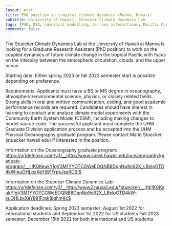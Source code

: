 ```yaml
---
layout: post
title: PhD position in tropical climate dynamics (Manoa, Hawaii)
subtitle: University of Hawaii, Stuecker Climate Dynamics Lab
tags: [PhD, USA, numerical modelling, air-sea interactions, Pacific Ocean]
comments: false
---
```


The Stuecker Climate Dynamics Lab at the University of Hawaii at Manoa
is looking for a Graduate Research Assistant (PhD position) to work on
the coupled dynamics of future climate change in the tropical Pacific
with focus on the interplay between the atmospheric circulation,
clouds, and the upper ocean.

Starting date: Either spring 2023 or fall 2023 semester start is
possible depending on preference.

Requirements: Applicants must have a BS or MS degree in oceanography,
atmospheric/environmental science, physics, or closely related fields.
Strong skills in oral and written communication, coding, and good
academic performance records are required. Candidates should have
interest in learning to conduct and analyze climate model experiments
with the Community Earth System Model (CESM), including making changes
to model source code. The successful applicant must complete the UHM
Graduate Division application process and be accepted into the UHM
Physical Oceanography graduate program. Please contact Malte Stuecker
(stuecker <at> hawaii <dot> edu) if interested in the position.

Information on the Oceanography graduate program:
https://urldefense.com/v3/__http://www.soest.hawaii.edu/oceanography/graduate-program/__;!!KGKeukY!gV3M1YYOTCGWeEOQNB8DqnNp9c62X_LBxlpGTD4kW-kuOHLbxXeYIj91FrpkJssRCSI$

Information on the Stuecker Climate Dynamics Lab:
https://urldefense.com/v3/__http://www2.hawaii.edu/*stuecker/__;fg!!KGKeukY!gV3M1YYOTCGWeEOQNB8DqnNp9c62X_LBxlpGTD4kW-kuOHLbxXeYIj91Frpk8iqhmKc$

Application deadlines:
Spring 2023 semester: August 1st 2022 for international students and
September 1st 2022 for US students
Fall 2023 semester: December 15th 2022 for both international and US students
